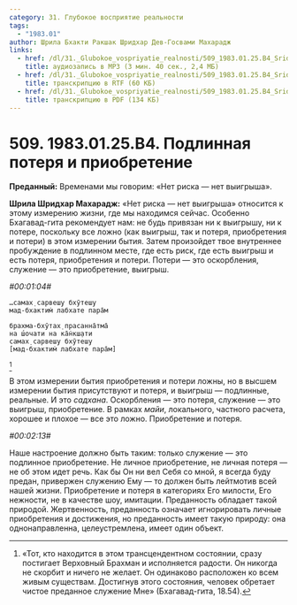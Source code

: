 ```yaml
---
category: 31. Глубокое восприятие реальности
tags:
  - "1983.01"
author: Шрила Бхакти Ракшак Шридхар Дев-Госвами Махарадж
links:
  - href: /dl/31._Glubokoe_vospriyatie_realnosti/509_1983.01.25.B4_SridharMj_Podlinnaya_poterya_i_priobreteniye.mp3
    title: аудиозапись в MP3 (3 мин. 40 сек., 2,4 МБ)
  - href: /dl/31._Glubokoe_vospriyatie_realnosti/509_1983.01.25.B4_SridharMj_Podlinnaya_poterya_i_priobreteniye.rtf
    title: транскрипцию в RTF (60 КБ)
  - href: /dl/31._Glubokoe_vospriyatie_realnosti/509_1983.01.25.B4_SridharMj_Podlinnaya_poterya_i_priobreteniye.pdf
    title: транскрипцию в PDF (134 КБ)
---
```


# 509. 1983.01.25.B4. Подлинная потеря и приобретение

**Преданный:** Временами мы говорим: «Нет риска — нет выигрыша».

**Шрила Шридхар Махарадж:** «Нет риска — нет выигрыша» относится к этому измерению жизни, где мы находимся сейчас. Особенно Бхагавад-гита рекомендует нам: не будь привязан ни к выигрышу, ни к потере, поскольку все ложно (как выигрыш, так и потеря, приобретения и потери) в этом измерении бытия. Затем произойдет твое внутреннее пробуждение в подлинном месте, где есть риск, где есть выигрыш и есть потеря, приобретения и потери. Потери — это оскорбления, служение — это приобретение, выигрыш.

*#00:01:04#*

    …самах̣ сарвеш̣у бхӯтеш̣у
    мад-бхактим̇ лабхате пара̄м

    брахма-бхӯтах̣ прасанна̄тма̄
    на ш́очати на ка̄н̇кш̣ати
    самах̣ сарвеш̣у бхӯтеш̣у
    [мад-бхактим̇ лабхате пара̄м]
[^_ftn1]

В этом измерении бытия приобретения и потери ложны, но в высшем измерении бытия присутствуют и потеря, и выигрыш — подлинные, реальные. И это *садхана*. Оскорбления — это потеря, служение — это выигрыш, приобретение. В рамках *майи*, локального, частного расчета, хорошее и плохое — все это ложно. Приобретение и потеря.

*#00:02:13#*

Наше настроение должно быть таким: только служение — это подлинное приобретение. Не личное приобретение, не личная потеря — не об этом идет речь. Как бы Он ни вел Себя со мной, я всегда буду предан, привержен служению Ему — то должен быть лейтмотив всей нашей жизни. Приобретение и потеря в категориях Его милости, Его нежности, не в качестве шоу, имитации. Преданность обладает такой природой. Жертвенность, преданность означает игнорировать личные приобретения и достижения, но преданность имеет такую природу: она однонаправленна, целеустремлена, имеет один объект.



[^_ftn1]: «Тот, кто находится в этом трансцендентном состоянии, сразу постигает Верховный Брахман и исполняется радости. Он никогда не скорбит и ничего не желает. Он одинаково расположен ко всем живым существам. Достигнув этого состояния, человек обретает чистое преданное служение Мне» (Бхагавад-гита, 18.54).

